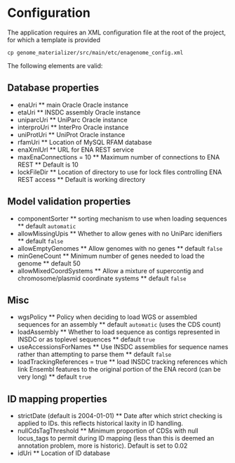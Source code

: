 Configuration
=============
The application requires an XML configuration file at the root of the project, for which a template is provided
```
cp genome_materializer/src/main/etc/enagenome_config.xml
```

The following elements are valid:

Database properties
-------------------
* enaUri
** main Oracle Oracle instance
* etaUri
** INSDC assembly Oracle instance
* uniparcUri
** UniParc Oracle instance
* interproUri
** InterPro Oracle instance
* uniProtUri
** UniProt Oracle instance
* rfamUri
** Location of MySQL RFAM database
* enaXmlUrl
** URL for ENA REST service
* maxEnaConnections = 10
** Maximum number of connections to ENA REST
** Default is 10
* lockFileDir 
** Location of directory to use for lock files controlling ENA REST access
** Default is working directory

Model validation properties
---------------------------
* componentSorter
** sorting mechanism to use when loading sequences
** default `automatic`
* allowMissingUpis 
** Whether to allow genes with no UniParc idenifiers
** default `false`
* allowEmptyGenomes 
** Allow genomes with no genes
** default `false`
* minGeneCount 
** Minimum number of genes needed to load the genome
** default 50
* allowMixedCoordSystems
** Allow a mixture of supercontig and chromosome/plasmid coordinate systems
** default `false`

Misc
----
* wgsPolicy 
** Policy when deciding to load WGS or assembled sequences for an assembly
** default `automatic` (uses the CDS count)
* loadAssembly
** Whether to load sequence as contigs represented in INSDC or as toplevel sequences
** default `true`
* useAccessionsForNames 
** Use INSDC assemblies for sequence names rather than attempting to parse them
** default `false`
* loadTrackingReferences = true
** load INSDC tracking references which link Ensembl features to the original portion of the ENA record (can be very long)
** default `true`

ID mapping properties
---------------------
* strictDate (default is 2004-01-01)
** Date after which strict checking is applied to IDs. this reflects historical laxity in ID handling.
* nullCdsTagThreshold 
** Minimum proportion of CDSs with null locus_tags to permit during ID mapping (less than this is deemed an annotation problem, more is historic). Default is set to 0.02
* idUri
** Location of ID database
